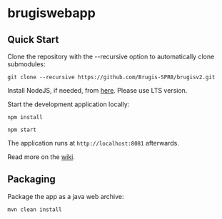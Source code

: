 brugiswebapp
==========

Quick Start
------------

Clone the repository with the --recursive option to automatically clone submodules:

`git clone --recursive https://github.com/Brugis-SPRB/brugisv2.git`

Install NodeJS, if needed, from [here](https://nodejs.org/en/). Please use LTS version.

Start the development application locally:

`npm install`

`npm start`

The application runs at `http://localhost:8081` afterwards.

Read more on the [wiki](https://github.com/Brugis-SPRB/brugisv2/wiki).

Packaging
---------

Package the app as a java web archive:

`mvn clean install`

